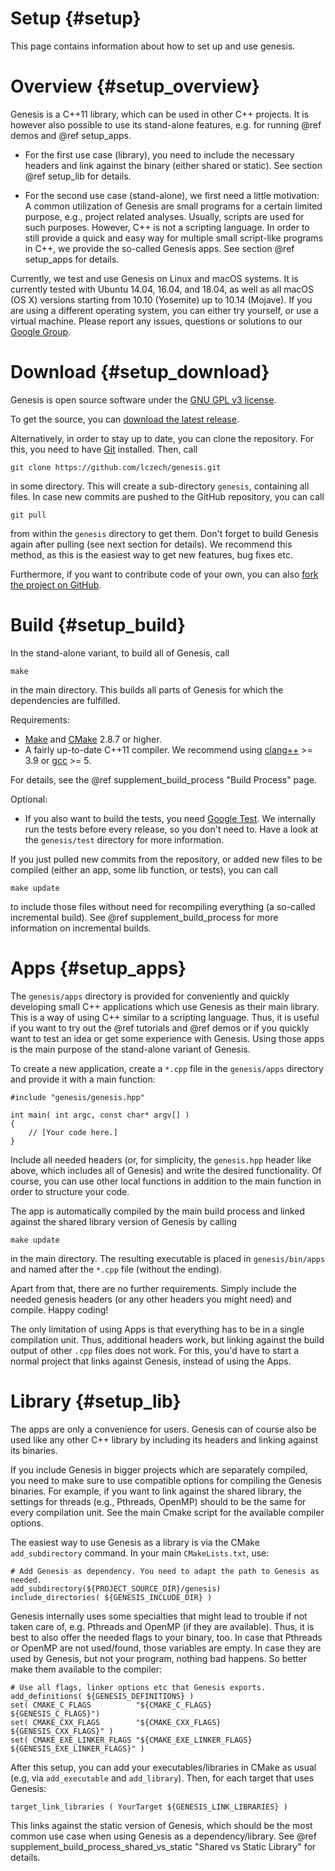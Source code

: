 Setup {#setup}
============

This page contains information about how to set up and use genesis.

# Overview {#setup_overview}

<!--
The functionality of genesis can be used in two ways:

 *  As a C++ library.
 *  As a Python module.
-->

Genesis is a C++11 library, which can be used in other C++ projects. It is however also possible
to use its stand-alone features, e.g. for running @ref demos and @ref setup_apps.

 *  For the first use case (library), you need to include the necessary headers and link against the
    binary (either shared or static). See section @ref setup_lib for details.

 *  For the second use case (stand-alone), we first need a little motivation:
    A common utilization of Genesis are small programs for a certain limited purpose, e.g., project
    related analyses. Usually, scripts are used for such purposes. However, C++ is not a scripting
    language. In order to still provide a quick and easy way for multiple small script-like programs
    in C++, we provide the so-called Genesis apps. See section @ref setup_apps for details.

<!--
In addition to C++, the classes and functions are (mostly) exported to Python. The Genesis module
can be imported and used as any other Python module. See section @ref setup_python.
-->

Currently, we test and use Genesis on Linux and macOS systems. It is currently tested with
Ubuntu 14.04, 16.04, and 18.04, as well as all macOS (OS X) versions starting from 10.10 (Yosemite)
up to 10.14 (Mojave). If you are using a different operating system, you can either try yourself,
or use a virtual machine.
Please report any issues, questions or solutions to our
[Google Group](https://groups.google.com/forum/#!forum/phylogenetic-placement).

# Download {#setup_download}

Genesis is open source software under the [GNU GPL v3 license](http://www.gnu.org/licenses/gpl.html).

To get the source, you can [download the latest release](https://github.com/lczech/genesis/releases).

Alternatively, in order to stay up to date, you can clone the repository. For this, you need to have
[Git](https://git-scm.com/) installed. Then, call

    git clone https://github.com/lczech/genesis.git

in some directory. This will create a sub-directory `genesis`, containing all files. In case new
commits are pushed to the GitHub repository, you can call

    git pull

from within the `genesis` directory to get them. Don't forget to build Genesis again after pulling
(see next section for details).
We recommend this method, as this is the easiest way to get new features, bug fixes etc.

Furthermore, if you want to contribute code of your own, you can also
[fork the project on GitHub](https://github.com/lczech/genesis).

# Build {#setup_build}

In the stand-alone variant, to build all of Genesis, call

    make

in the main directory. This builds all parts of Genesis for which the dependencies are fulfilled.

Requirements:

 *  [Make](https://www.gnu.org/software/make/) and [CMake](https://cmake.org/) 2.8.7 or higher.
 *  A fairly up-to-date C++11 compiler. We recommend using [clang++](http://clang.llvm.org/) >= 3.9
    or [gcc](https://gcc.gnu.org/) >= 5.
    <!-- We currently test with [clang++](http://clang.llvm.org/)
    3.6 and 3.7, as well as [gcc](https://gcc.gnu.org/) 4.9 and 5.0. -->

<!-- The requirements are of course also needed when using Genesis as a library. -->
For details, see the @ref supplement_build_process "Build Process" page.

Optional:

<!--
 *  The Python module requires [Boost Python](www.boost.org/doc/libs/release/libs/python/)
    1.41 or higher. Frankly, this is a huge requirement, but currently this is the way it is.
    You might need to compile Boost Python with the `-fPIC` flag to work properly.

    To build the Python module, you need CMake 2.8.12 or higher.
-->
 *  If you also want to build the tests, you need [Google Test](https://github.com/google/googletest).
    We internally run the tests before every release, so you don't need to. Have a look at the
    `genesis/test` directory for more information.

If you just pulled new commits from the repository, or added new files to be compiled
(either an app, some lib function, <!--Python bindings,--> or tests), you can call

    make update

to include those files without need for recompiling everything (a so-called incremental build).
See @ref supplement_build_process for more information on incremental builds.

# Apps {#setup_apps}

The `genesis/apps` directory is provided for conveniently and quickly developing small C++ applications
which use Genesis as their main library. This is a way of using C++ similar to a scripting language.
Thus, it is useful if you want to try out the @ref tutorials and @ref demos or if you quickly want
to test an idea or get some experience with Genesis. Using those apps is the main purpose
of the stand-alone variant of Genesis.

<!--
Reasons to use this method (instead of the genesis Python bindings) include:

 *  If you want to try out the @ref tutorials and @ref demos.
 *  If you quickly want to test an idea or get some experience with genesis.
 *  If Boost Python is not available on your target system.
 *  If not all needed functions of genesis are exported to Python (yet).
 *  If you simply feel more comfortable developing in C++ than in Python.
-->

To create a new application, create a `*.cpp` file in the `genesis/apps` directory and provide it
with a main function:

~~~{.cpp}
#include "genesis/genesis.hpp"

int main( int argc, const char* argv[] )
{
	// [Your code here.]
}
~~~

Include all needed headers (or, for simplicity, the `genesis.hpp` header like above, which includes
all of Genesis) and write the desired functionality. Of course, you can use other local functions
in addition to the main function in order to structure your code.

The app is automatically compiled by the main build process and linked against the shared library
version of Genesis by calling

    make update

in the main directory. The resulting executable is placed in `genesis/bin/apps` and named after the
`*.cpp` file (without the ending).

Apart from that, there are no further requirements. Simply include the needed genesis headers (or
any other headers you might need) and compile. Happy coding!

The only limitation of using Apps is that everything has to be in a single compilation unit.
Thus, additional headers work, but linking against the build output of other `.cpp` files does not
work. For this, you'd have to start a normal project that links against Genesis, instead of using
the Apps.

# Library {#setup_lib}

The apps are only a convenience for users. Genesis can of course also be used like any
other C++ library by including its headers and linking against its binaries.

If you include Genesis in bigger projects which are separately compiled, you need to make sure to
use compatible options for compiling the Genesis binaries. For example, if you want to link against
the shared library, the settings for threads (e.g., Pthreads, OpenMP) should to be the same for every
compilation unit. See the main Cmake script for the available compiler options.

The easiest way to use Genesis as a library is via the CMake `add_subdirectory` command. In your
main `CMakeLists.txt`, use:

~~~{.cmake}
# Add Genesis as dependency. You need to adapt the path to Genesis as needed.
add_subdirectory(${PROJECT_SOURCE_DIR}/genesis)
include_directories( ${GENESIS_INCLUDE_DIR} )
~~~

Genesis internally uses some specialties that might lead to trouble if not taken care of,
e.g. Pthreads and OpenMP (if they are available). Thus, it is best to also offer the needed flags to
your binary, too. In case that Pthreads or OpenMP are not used/found, those variables are empty.
In case they are used by Genesis, but not your program, nothing bad happens.
So better make them available to the compiler:

~~~{.cmake}
# Use all flags, linker options etc that Genesis exports.
add_definitions( ${GENESIS_DEFINITIONS} )
set( CMAKE_C_FLAGS          "${CMAKE_C_FLAGS}          ${GENESIS_C_FLAGS}")
set( CMAKE_CXX_FLAGS        "${CMAKE_CXX_FLAGS}        ${GENESIS_CXX_FLAGS}" )
set( CMAKE_EXE_LINKER_FLAGS "${CMAKE_EXE_LINKER_FLAGS} ${GENESIS_EXE_LINKER_FLAGS}" )
~~~

After this setup, you can add your executables/libraries in CMake as usual (e.g, via
`add_executable` and `add_library`). Then, for each target that uses Genesis:

~~~{.cmake}
target_link_libraries ( YourTarget ${GENESIS_LINK_LIBRARIES} )
~~~

This links against the static version of Genesis, which should be the most common use case when
using Genesis as a dependency/library.
See @ref supplement_build_process_shared_vs_static "Shared vs Static Library" for details.

<!--
# Python {#setup_python}

For users who are more comfortable to develop in Python, we also offer a Python interface.
The module file is created using [Boost Python](www.boost.org/doc/libs/release/libs/python/),
see @ref setup_build for details.

After building, the module file is located at `genesis/bin/python/genesis.so`. According to
[the Python documentation](https://docs.python.org/2/tutorial/modules.html#the-module-search-path),
there are several ways to make the module available:

 *  Copy or create a link to the module into the directory that contains the scripts you want to run.
    For example, call

        ln -s path/to/genesis/bin/python/genesis.so .

    in that directory. Mind the dot at the end of that line.
 *  Extend the environment variable `PYTHONPATH`. For example, in your terminal configuration,
    add the line

        export PYTHONPATH+="path/to/genesis/bin/python/"

    On Ubuntu systems, this configuration file is usually located at `/home/user/.bashrc`.

You can test whether or not the module is available for import in Python with

~~~{.py}
import genesis
print genesis.utils.genesis_header()
~~~

We recommend to use an interactive Python shell like [IPython](https://ipython.org/) or
[bpython](http://bpython-interpreter.org/) in order to discover the functionality of Genesis.

**Important remark:** At the moment, most, but not all functionality of Genesis is exported to
Python. This is mainly due to the fact that the library is developed by a C++ advocate. Well, also
because there are some limits for the interoperability between Python and C++, e.g., regarding C++
concepts like streams, const correctness and templates. This make exporting certain functions
more difficult than others.

If you find yourself in need of a function of Genesis that is not yet available via the Python
interface, please
[open an issue on our GitHub page](https://github.com/lczech/genesis/issues). This helps us in
prioritizing the most needed aspects.
-->
